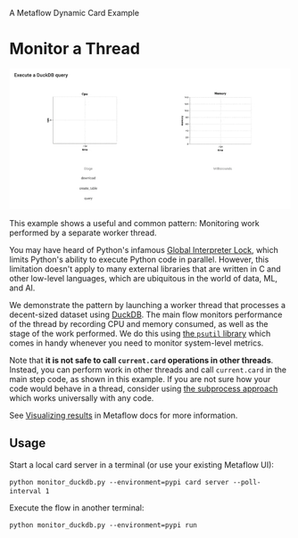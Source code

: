 
A Metaflow Dynamic Card Example
# Monitor a Thread

![](../images/rtcard-duckdb.gif)

This example shows a useful and common pattern: Monitoring work performed
by a separate worker thread.

You may have heard of Python's infamous [Global Interpreter Lock](https://realpython.com/python-gil/),
which limits Python's ability to execute Python code in parallel. However, this limitation doesn't
apply to many external libraries that are written in C and other low-level languages, which are
ubiquitous in the world of data, ML, and AI.

We demonstrate the pattern by launching a worker thread that processes a decent-sized dataset using
[DuckDB](https://duckdb.org). The main flow monitors performance of the thread by recording CPU and
memory consumed, as well as the stage of the work performed. We do this using
[the `psutil` library](https://psutil.readthedocs.io/en/latest/) which comes in handy whenever you
need to monitor system-level metrics.

Note that **it is not safe to call `current.card` operations in other threads**. Instead, you can
perform work in other threads and call `current.card` in the main step code, as shown in this example.
If you are not sure how your code would behave in a thread, consider using [the subprocess approach](https://github.com/outerbounds/dynamic-card-examples/tree/main/monitor-subprocess) which works universally with any code.

See [Visualizing results](https://docs.metaflow.org/metaflow/visualizing-results) in Metaflow docs for more information.

## Usage

Start a local card server in a terminal (or use your existing Metaflow UI):
```
python monitor_duckdb.py --environment=pypi card server --poll-interval 1
```
Execute the flow in another terminal:
```
python monitor_duckdb.py --environment=pypi run
```
